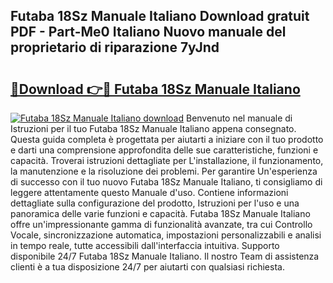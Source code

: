 ## Futaba 18Sz Manuale Italiano Download gratuit PDF - Part-Me0 Italiano Nuovo manuale del proprietario di riparazione 7yJnd

# <h2><a href="http://dff3mi.blite.top/?on=Futaba+18Sz+Manuale+Italiano">🔗Download 👉🔴 Futaba 18Sz Manuale Italiano</a></h2>

[![Futaba 18Sz Manuale Italiano download](https://i.imgur.com/lujVjoI.png)](http://dff3mi.blite.top/?on=Futaba+18Sz+Manuale+Italiano)
Benvenuto nel manuale di Istruzioni per il tuo Futaba 18Sz Manuale Italiano appena consegnato. Questa guida completa è progettata per aiutarti a iniziare con il tuo prodotto e darti una comprensione approfondita delle sue caratteristiche, funzioni e capacità. Troverai istruzioni dettagliate per L'installazione, il funzionamento, la manutenzione e la risoluzione dei problemi. Per garantire Un'esperienza di successo con il tuo nuovo Futaba 18Sz Manuale Italiano, ti consigliamo di leggere attentamente questo Manuale d'uso. Contiene informazioni dettagliate sulla configurazione del prodotto, Istruzioni per l'uso e una panoramica delle varie funzioni e capacità. Futaba 18Sz Manuale Italiano offre un'impressionante gamma di funzionalità avanzate, tra cui Controllo Vocale, sincronizzazione automatica, impostazioni personalizzabili e analisi in tempo reale, tutte accessibili dall'interfaccia intuitiva. Supporto disponibile 24/7 Futaba 18Sz Manuale Italiano. Il nostro Team di assistenza clienti è a tua disposizione 24/7 per aiutarti con qualsiasi richiesta.
